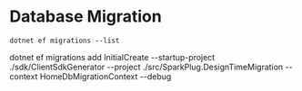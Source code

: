# Database Migration

```
dotnet ef migrations --list
```

dotnet ef migrations add InitialCreate --startup-project ./sdk/ClientSdkGenerator --project ./src/SparkPlug.DesignTimeMigration --context HomeDbMigrationContext --debug